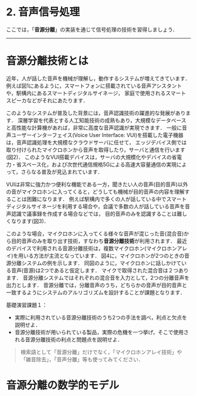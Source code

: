# 2. 音声信号処理

ここでは，「**音源分離**」の実装を通じて信号処理の技術を習得しましょう．

---
# 音源分離技術とは

近年，人が話した音声を機械が理解し，動作するシステムが増えてきています．
例えば図1にあるように，スマートフォンに搭載されている音声アシスタントや，駅構内にあるスマートディジタルサイネージ，
家庭で使用されるスマートスピーカなどがそれにあたります．

このようなシステムが普及した背景には，音声認識技術の躍進的な発展があります．
深層学習を代表とする人工知能技術の成熟もあり，大規模なデータベースと高性能な計算機があれば，非常に高度な音声認識が実現できます．
一般に音声ユーザーインターフェイス(Voice User Interface: VUI)を搭載した電子機器は，音声認識処理を大規模なクラウドサーバに任せて，
エッジデバイス側では取り付けられたマイクロホンから音声を取得したり，サーバと通信を行います(図2)．
このようなVUI搭載デバイスは，サーバの大規模化やデバイスの省電力・省スペース化，および次世代通信規格5Gによる高速大容量通信の実現によって，さらなる普及が見込まれています．

VUIは非常に強力かつ便利な機能である一方，聞きたい人の音声(目的音声)以外の音がマイクロホンに入ってくると，どうしても機械が目的音声の内容を理解することは困難になります．
例えば駅構内で多くの人が話している中でスマートディジタルサイネージを利用する場合や，会議で多数の人が話している音声を音声認識で議事録を作成する場合などでは，
目的音声のみを認識することは難しくなります(図3)．

このような場合，マイクロホンに入ってくる様々な音声が混じった音(混合音)から目的音声のみを取り出す技術，すなわち**音源分離技術**が利用されます．
最近のデバイスで利用される音源分離技術は，複数マイクロホン(マイクロホンアレイ)を用いる方法が主流となっています．
図4に，マイクロホンが2つのときの音源分離システムの例を示します．
同図のように，マイクロホンに話しかけている音声(音源)は2つであると仮定します．
マイクで取得された混合音は２つあります．
音源分離システムではそれぞれの混合音を入力として，2つの分離音声を出力とします．
音源分離では，分離音声のうち，どちらかの音声が目的音声と一致するようにシステムのアルリゴリズムを設計することが課題となります．

基礎演習課題１：
* 実際に利用されている音源分離技術のうち2つの手法を調べ，利点と欠点を説明せよ．
* 音源分離技術が用いられている製品，実際の危機を一つ挙げ，そこで使用される音源分離技術の利点と問題点を説明せよ．
> 検索語として「音源分離」だけでなく，「マイクロホンアレイ技術」や「雑音除去」，「音声分離」等も使ってみてください．

# 音源分離の数学的モデル


